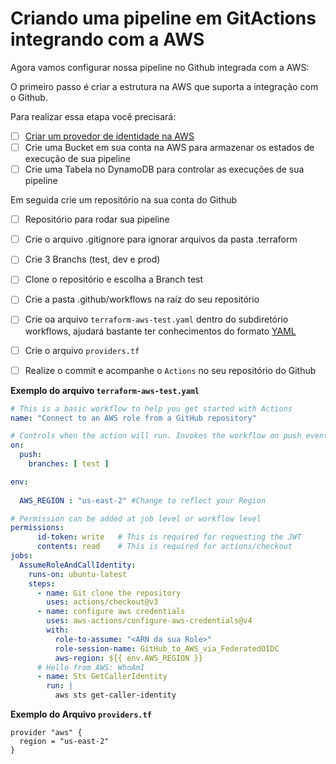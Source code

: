 Criando uma pipeline em GitActions integrando com a AWS
========================================================

Agora vamos configurar nossa pipeline no Github integrada com a AWS:

O primeiro passo é criar a estrutura na AWS que suporta a integração com o Github.

Para realizar essa etapa você precisará:
 - [ ] [Criar um provedor de identidade na AWS](../apendix/IdentityProvider/AssumeRole-AWS.md)
 - [ ] Crie uma Bucket em sua conta na AWS para armazenar os estados de execução de sua pipeline
 - [ ] Crie uma Tabela no DynamoDB para controlar as execuções de sua pipeline

Em seguida crie um repositório na sua conta do Github
 - [ ] Repositório para rodar sua pipeline
 - [ ] Crie o arquivo .gitignore para ignorar arquivos da pasta .terraform
 - [ ] Crie 3 Branchs (test, dev e prod)
 - [ ] Clone o repositório e escolha a Branch test
 - [ ] Crie a pasta .github/workflows na raíz do seu repositório
 - [ ] Crie oa arquivo `terraform-aws-test.yaml` dentro do subdiretório workflows, ajudará bastante ter conhecimentos do formato [YAML](https://github.com/mvm-sp/iac-devops/blob/main/04%20-%20Ansible-Playbook/02-YAML.md)
 - [ ] Crie o arquivo `providers.tf`
 - [ ] Realize o commit e acompanhe o `Actions` no seu repositório do Github



**Exemplo do arquivo `terraform-aws-test.yaml`**
```yaml
# This is a basic workflow to help you get started with Actions
name: "Connect to an AWS role from a GitHub repository"

# Controls when the action will run. Invokes the workflow on push events but only for the main branch
on:
  push:
    branches: [ test ]

env:
  
  AWS_REGION : "us-east-2" #Change to reflect your Region

# Permission can be added at job level or workflow level    
permissions:
      id-token: write   # This is required for requesting the JWT
      contents: read    # This is required for actions/checkout
jobs:
  AssumeRoleAndCallIdentity:
    runs-on: ubuntu-latest
    steps:
      - name: Git clone the repository
        uses: actions/checkout@v3
      - name: configure aws credentials
        uses: aws-actions/configure-aws-credentials@v4
        with:
          role-to-assume: "<ARN da sua Role>" 
          role-session-name: GitHub_to_AWS_via_FederatedOIDC
          aws-region: ${{ env.AWS_REGION }}
      # Hello from AWS: WhoAmI
      - name: Sts GetCallerIdentity
        run: |
          aws sts get-caller-identity    
```

**Exemplo do Arquivo `providers.tf`**
```hcl
provider "aws" {
  region = "us-east-2"
}
```